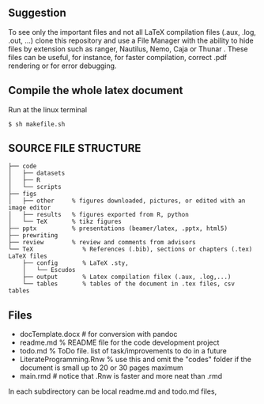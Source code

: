 ## Suggestion

To see only the important files and not all LaTeX compilation files (.aux, .log, .out, ...) clone this repository and use a File Manager with the ability to hide files by extension such as ranger, Nautilus, Nemo, Caja or Thunar . These files can be useful, for instance, for faster compilation, correct .pdf rendering or for error debugging.

## Compile the whole latex document
Run at the linux terminal

`$ sh makefile.sh`

## SOURCE FILE STRUCTURE

```
├── code
│   ├── datasets  
│   ├── R
│   └── scripts
├── figs
│   ├── other     % figures downloaded, pictures, or edited with an image editor
│   ├── results   % figures exported from R, python
│   └── TeX       % tikz figures
├── pptx          % presentations (beamer/latex, .pptx, html5)
├── prewriting
├── review        % review and comments from advisors
└── TeX              % References (.bib), sections or chapters (.tex) LaTeX files
    ├── config       % LaTeX .sty, 
    │   └── Escudos
    ├── output       % Latex compilation filex (.aux, .log,...)
    └── tables       % tables of the document in .tex files, csv tables
```

## Files

 - docTemplate.docx # for conversion with pandoc
 - readme.md  % README file for the code development project
 - todo.md  % ToDo file. list of task/improvements to do in a future
 - LiterateProgramming.Rnw  % use this and omit the "codes" folder if the document is small up to 20 or 30 pages maximum
 - main.rmd # notice that .Rnw is faster and more neat than .rmd

In each subdirectory can be local readme.md and todo.md files,
